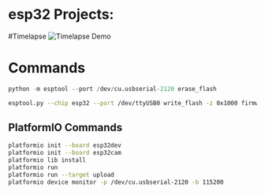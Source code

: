 # esp32 Projects:

#Timelapse
![Timelapse Demo](./timelapse.gif)

# Commands

```python
python -m esptool --port /dev/cu.usbserial-2120 erase_flash
```

```bash
esptool.py --chip esp32 --port /dev/ttyUSB0 write_flash -z 0x1000 firmware.bin
```

## PlatformIO Commands

```bash
platformio init --board esp32dev
platformio init --board esp32cam
platformio lib install
platformio run
platformio run --target upload
platformio device monitor -p /dev/cu.usbserial-2120 -b 115200
```
